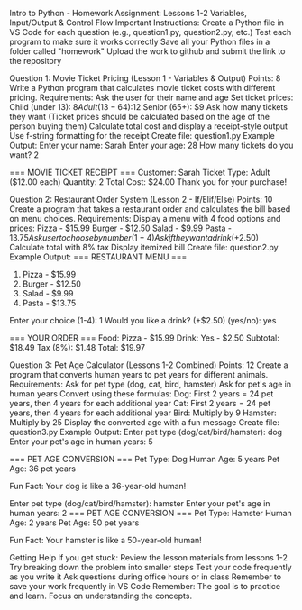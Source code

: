 Intro to Python - Homework Assignment: Lessons 1-2
Variables, Input/Output & Control Flow
Important Instructions:
Create a Python file in VS Code for each question (e.g., question1.py, question2.py, etc.)
Test each program to make sure it works correctly
Save all your Python files in a folder called "homework"
Upload the work to github and submit the link to the repository

Question 1: Movie Ticket Pricing (Lesson 1 - Variables & Output)
Points: 8
Write a Python program that calculates movie ticket costs with different pricing.
Requirements:
Ask the user for their name and age
Set ticket prices: 
Child (under 13): $8
Adult(13−64):$12
Senior (65+): $9
Ask how many tickets they want (Ticket prices should be calculated based on the age of the person buying them)
Calculate total cost and display a receipt-style output
Use f-string formatting for the receipt
Create file: question1.py
Example Output:
Enter your name: Sarah
Enter your age: 28
How many tickets do you want? 2

=== MOVIE TICKET RECEIPT ===
Customer: Sarah
Ticket Type: Adult ($12.00 each)
Quantity: 2
Total Cost: $24.00
Thank you for your purchase!

Question 2: Restaurant Order System (Lesson 2 - If/Elif/Else)
Points: 10
Create a program that takes a restaurant order and calculates the bill based on menu choices.
Requirements:
Display a menu with 4 food options and prices:
Pizza - $15.99
Burger - $12.50
Salad - $9.99
Pasta - $13.75
Ask user to choose by number (1-4)
Ask if they want a drink (+$2.50)
Calculate total with 8% tax
Display itemized bill
Create file: question2.py
Example Output:
=== RESTAURANT MENU ===
1. Pizza - $15.99
2. Burger - $12.50
3. Salad - $9.99
4. Pasta - $13.75

Enter your choice (1-4): 1
Would you like a drink? (+$2.50) (yes/no): yes

=== YOUR ORDER ===
Food: Pizza - $15.99
Drink: Yes - $2.50
Subtotal: $18.49
Tax (8%): $1.48
Total: $19.97

Question 3: Pet Age Calculator (Lessons 1-2 Combined)
Points: 12
Create a program that converts human years to pet years for different animals.
Requirements:
Ask for pet type (dog, cat, bird, hamster)
Ask for pet's age in human years
Convert using these formulas:
Dog: First 2 years = 24 pet years, then 4 years for each additional year
Cat: First 2 years = 24 pet years, then 4 years for each additional year
Bird: Multiply by 9
Hamster: Multiply by 25
Display the converted age with a fun message
Create file: question3.py
Example Output:
Enter pet type (dog/cat/bird/hamster): dog
Enter your pet's age in human years: 5

=== PET AGE CONVERSION ===
Pet Type: Dog
Human Age: 5 years
Pet Age: 36 pet years

Fun Fact: Your dog is like a 36-year-old human!

Enter pet type (dog/cat/bird/hamster): hamster
Enter your pet's age in human years: 2
=== PET AGE CONVERSION ===
Pet Type: Hamster
Human Age: 2 years
Pet Age: 50 pet years

Fun Fact: Your hamster is like a 50-year-old human!



Getting Help
If you get stuck:
Review the lesson materials from lessons 1-2
Try breaking down the problem into smaller steps
Test your code frequently as you write it
Ask questions during office hours or in class
Remember to save your work frequently in VS Code
Remember: The goal is to practice and learn. Focus on understanding the concepts.
